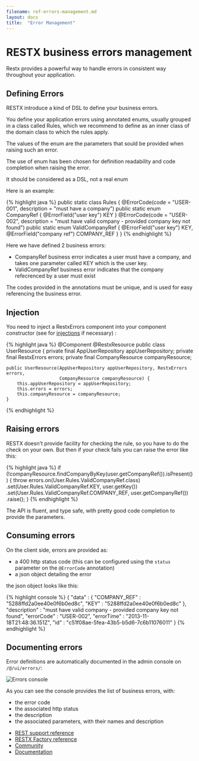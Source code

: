 ```yaml
---
filename: ref-errors-management.md
layout: docs
title:  "Error Management"
---
```

# RESTX business errors management

Restx provides a powerful way to handle errors in consistent way throughout your application.

## Defining Errors

RESTX introduce a kind of DSL to define your business errors.

You define your application errors using annotated enums, usually grouped in a class called Rules, which we recommend to define as an inner class of the domain class to which the rules apply.

The values of the enum are the parameters that sould be provided when raising such an error.

<div class="note">
<p>The use of enum has been chosen for definition readability and code completion when raising the error.</p>
<p>It should be considered as a DSL, not a real enum</p>
</div>

Here is an example:

{% highlight java %}
    public static class Rules {
        @ErrorCode(code = "USER-001", description = "must have a company")
        public static enum CompanyRef {
            @ErrorField("user key") KEY
        }
        @ErrorCode(code = "USER-002", description = "must have valid company - provided company key not found")
        public static enum ValidCompanyRef {
            @ErrorField("user key") KEY,
            @ErrorField("company ref") COMPANY_REF
        }
    }
{% endhighlight %}

Here we have defined 2 business errors:

- CompanyRef business error indicates a user must have a company, and takes one parameter called KEY which is the user key.
- ValidCompanyRef business error indicates that the company refecrenced by a user must exist

The codes provided in the annotations must be unique, and is used for easy referencing the business error.

## Injection

You need to inject a RestxErrors component into your component constructor (see for <a href="ref-factory.html#toc7">injections</a> if necessary) :

{% highlight java %}
@Component @RestxResource
public class UserResource {
    private final AppUserRepository appUserRepository;
    private final RestxErrors errors;
    private final CompanyResource companyResource;

    public UserResource(AppUserRepository appUserRepository, RestxErrors errors,
                        CompanyResource companyResource) {
        this.appUserRepository = appUserRepository;
        this.errors = errors;
        this.companyResource = companyResource;
    }
{% endhighlight %}

## Raising errors

RESTX doesn't provide facility for checking the rule, so you have to do the check on your own. But then if your check fails you can raise the error like this:

{% highlight java %}
if (!companyResource.findCompanyByKey(user.getCompanyRef()).isPresent()) {
     throw errors.on(User.Rules.ValidCompanyRef.class)
             .set(User.Rules.ValidCompanyRef.KEY, user.getKey())
             .set(User.Rules.ValidCompanyRef.COMPANY_REF, user.getCompanyRef())
             .raise();
}
{% endhighlight %}

The API is fluent, and type safe, with pretty good code completion to provide the parameters.

## Consuming errors

On the client side, errors are provided as:

- a 400 http status code (this can be configured using the `status` parameter on the `@ErrorCode` annotation)
- a json object detailing the error

the json object looks like this:

{% highlight console %}
{ "data" : { "COMPANY_REF" : "5288ffd2a0ee40e0f6b0ed8c",
      "KEY" : "5288ffd2a0ee40e0f6b0ed8c"
    },
  "description" : "must have valid company - provided company key not found",
  "errorCode" : "USER-002",
  "errorTime" : "2013-11-18T21:48:36.151Z",
  "id" : "c51f08ae-5fea-43b5-b5d6-7c6b11076011"
}
{% endhighlight %}

## Documenting errors

Error definitions are automatically documented in the admin console on `/@/ui/errors/`:

![Errors console](/images/docs/admin-errors.png)

As you can see the console provides the list of business errors, with:

- the error code
- the associated http status
- the description
- the associated parameters, with their names and description

<div class="go-next">
	<ul>
		<li><a href="ref-core.html"><i class="icon-cloud"> </i> REST support reference</a></li>
		<li><a href="ref-factory.html"><i class="icon-cogs"> </i> RESTX Factory reference</a></li>
		<li><a href="/community/"><i class="icon-beer"> </i> Community</a></li>
		<li><a href="/docs/"><i class="icon-book"> </i> Documentation</a></li>
	</ul>
</div>
